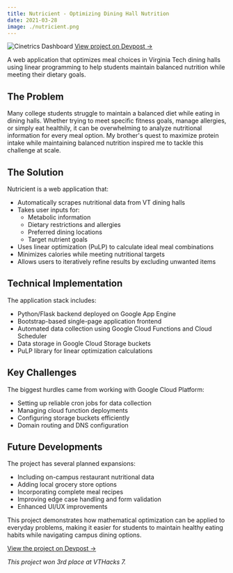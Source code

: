 ```yaml
---
title: Nutricient - Optimizing Dining Hall Nutrition
date: 2021-03-28
image: ./nutricient.png
---
```


<div class="flex flex-col items-center w-full my-8">
    <img 
        src="/posts/nutricient/nutricient.png" 
        alt="Cinetrics Dashboard" 
        class="w-3/4 md:w-2/3 lg:w-1/2 h-auto rounded-lg shadow-lg" 
    />
    <a 
        href="https://devpost.com/software/nutricient" 
        class="mt-2 text-sm text-blue-300 hover:text-blue-400 italic"
        target="_blank" 
        rel="noopener noreferrer"
    >
        View project on Devpost →
    </a>
</div>

A web application that optimizes meal choices in Virginia Tech dining halls using linear programming to help students maintain balanced nutrition while meeting their dietary goals.

## The Problem

Many college students struggle to maintain a balanced diet while eating in dining halls. Whether trying to meet specific fitness goals, manage allergies, or simply eat healthily, it can be overwhelming to analyze nutritional information for every meal option. My brother's quest to maximize protein intake while maintaining balanced nutrition inspired me to tackle this challenge at scale.

## The Solution

Nutricient is a web application that:
- Automatically scrapes nutritional data from VT dining halls
- Takes user inputs for:
  - Metabolic information
  - Dietary restrictions and allergies
  - Preferred dining locations
  - Target nutrient goals
- Uses linear optimization (PuLP) to calculate ideal meal combinations
- Minimizes calories while meeting nutritional targets
- Allows users to iteratively refine results by excluding unwanted items

## Technical Implementation

The application stack includes:
- Python/Flask backend deployed on Google App Engine
- Bootstrap-based single-page application frontend
- Automated data collection using Google Cloud Functions and Cloud Scheduler
- Data storage in Google Cloud Storage buckets
- PuLP library for linear optimization calculations

## Key Challenges

The biggest hurdles came from working with Google Cloud Platform:
- Setting up reliable cron jobs for data collection
- Managing cloud function deployments
- Configuring storage buckets efficiently
- Domain routing and DNS configuration

## Future Developments

The project has several planned expansions:
- Including on-campus restaurant nutritional data
- Adding local grocery store options
- Incorporating complete meal recipes
- Improving edge case handling and form validation
- Enhanced UI/UX improvements

This project demonstrates how mathematical optimization can be applied to everyday problems, making it easier for students to maintain healthy eating habits while navigating campus dining options.

[View the project on Devpost →](https://devpost.com/software/nutricient)

*This project won 3rd place at VTHacks 7.*